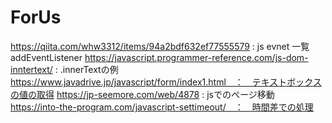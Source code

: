 # ForUs
https://qiita.com/whw3312/items/94a2bdf632ef77555579 :  js evnet 一覧 addEventListener
https://javascript.programmer-reference.com/js-dom-inntertext/ :  .innerTextの例
https://www.javadrive.jp/javascript/form/index1.html　：　テキストボックスの値の取得
https://jp-seemore.com/web/4878 : jsでのページ移動
https://into-the-program.com/javascript-settimeout/　：　時間差での処理
